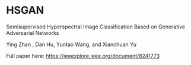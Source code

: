 # HSGAN
Semisupervised Hyperspectral Image Classification Based on Generative Adversarial Networks

Ying Zhan , Dan Hu, Yuntao Wang, and Xianchuan Yu

Full paper here:
https://ieeexplore.ieee.org/document/8241773
